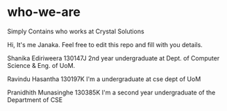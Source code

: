 # who-we-are
Simply Contains who works at Crystal Solutions

Hi, It's me Janaka. Feel free to edit this repo and fill with you details.

Shanika Ediriweera
130147J
2nd year undergraduate at Dept. of Computer Science & Eng. of UoM.

Ravindu Hasantha
130197K
I'm a undergraduate at cse dept of UoM

Pranidhith Munasinghe
130385K
I'm a second year undergraduate of the Department of CSE